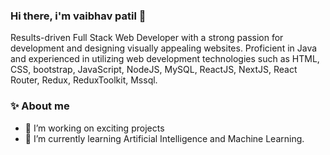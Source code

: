 ### Hi there, i'm vaibhav patil 👋

Results-driven Full Stack Web Developer with a strong passion for development and designing visually appealing websites. Proficient in Java and experienced in utilizing web development technologies such as HTML, CSS, bootstrap, JavaScript, NodeJS, MySQL, ReactJS, NextJS, React Router, Redux, ReduxToolkit, Mssql.

### ✨ About me
- 🔭 I’m working on exciting projects 
- 🌱 I’m currently learning Artificial Intelligence and Machine Learning.

  



  

<!--
**vaibhavpatil2112/vaibhavpatil2112** is a  _special_ ✨ repository because its `README.md` (this file) appears on your GitHub profile.

Here are some ideas to get you started:

- 🔭 I’m currently working on projects 
- 🌱 I’m currently learning Data science, nodejs, powerBI
- 📫 How to reach me: ...
- 😄 Pronouns: ...
- ⚡ Fun fact: ...
-->
